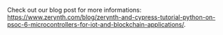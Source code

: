 Check out our blog post for more informations:
https://www.zerynth.com/blog/zerynth-and-cypress-tutorial-python-on-psoc-6-microcontrollers-for-iot-and-blockchain-applications/.
